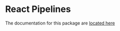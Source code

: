 # React Pipelines

The documentation for this package are [located here](https://react-pipelines.daf-docs.dev/)
